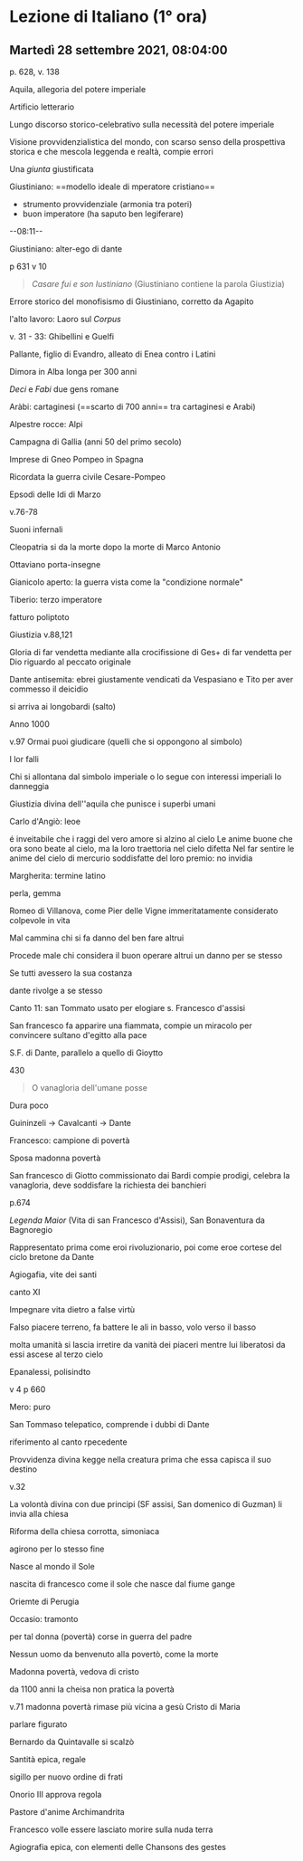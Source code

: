 # Lezione di Italiano (1° ora)

## Martedì 28 settembre 2021, 08:04:00

p. 628, v. 138

Aquila, allegoria del potere imperiale

Artificio letterario

Lungo discorso storico-celebrativo sulla necessità del potere imperiale

Visione provvidenzialistica del mondo, con scarso senso della prospettiva storica e che mescola leggenda e realtà, compie errori

Una _giunta_ giustificata

Giustiniano: ==modello ideale di mperatore cristiano==
* strumento provvidenziale (armonia tra poteri)
* buon imperatore (ha saputo ben legiferare)

--08:11--

Giustiniano: alter-ego di dante

p 631
v 10
> _Casare fui e son Iustiniano_ (Giustiniano contiene la parola Giustizia)

Errore storico del monofisismo di Giustiniano, corretto da Agapito

l'alto lavoro: Laoro sul _Corpus_


v. 31 - 33: Ghibellini e Guelfi

Pallante, figlio di Evandro, alleato di Enea contro i Latini

Dimora in Alba longa per 300 anni


_Deci_ e _Fabi_ due gens romane



Aràbi: cartaginesi (==scarto di 700 anni== tra cartaginesi e Arabi)


Alpestre rocce: Alpi


Campagna di Gallia (anni 50 del primo secolo)


Imprese di Gneo Pompeo in Spagna


Ricordata la guerra civile Cesare-Pompeo

Epsodi delle Idi di Marzo


v.76-78

Suoni infernali

Cleopatria si da la morte dopo la morte di Marco Antonio

Ottaviano porta-insegne


Gianicolo aperto: la guerra vista come la "condizione normale"


Tiberio: terzo imperatore


fatturo     poliptoto


Giustizia v.88,121


Gloria di far vendetta mediante alla crocifissione di Ges+ di far vendetta per Dio riguardo al peccato originale

Dante antisemita: ebrei giustamente vendicati da Vespasiano e Tito per aver commesso il deicidio

si arriva ai longobardi (salto)

Anno 1000

v.97 Ormai puoi giudicare (quelli che si oppongono al simbolo)

I lor falli

Chi si allontana dal simbolo imperiale o lo segue con interessi imperiali lo danneggia



Giustizia divina dell''aquila che punisce i superbi umani

Carlo d'Angiò: leoe


é inveitabile che i raggi del vero amore si alzino al cielo
Le anime buone che ora sono beate al cielo, ma la loro traettoria nel cielo difetta
Nel far sentire le anime del cielo di mercurio soddisfatte del loro premio: no invidia

Margherita: termine latino 

perla, gemma

Romeo di Villanova, come Pier delle Vigne immeritatamente considerato colpevole in vita

Mal cammina chi si fa danno del ben fare altrui


Procede male chi considera il buon operare altrui un danno per se stesso

Se tutti avessero la sua costanza

dante rivolge a se stesso

Canto 11: san Tommato usato per elogiare s. Francesco d'assisi

San francesco fa apparire una fiammata, compie un miracolo per convincere sultano d'egitto alla pace


S.F. di Dante, parallelo a quello di Gioytto


430
> O vanagloria dell'umane posse

Dura poco

Guininzeli $\to$ Cavalcanti $\to$ Dante

Francesco: campione di povertà

Sposa madonna povertà

San francesco di Giotto commissionato dai Bardi compie prodigi, celebra la vanagloria, deve soddisfare la richiesta dei banchieri

p.674

_Legenda Maior_ (Vita di san Francesco d'Assisi), San Bonaventura da Bagnoregio


Rappresentato prima come eroi rivoluzionario, poi come eroe cortese del ciclo bretone da Dante

Agiogafia, vite dei santi

canto XI

Impegnare vita dietro a false virtù


Falso piacere terreno, fa battere le ali in basso, volo verso il basso

molta umanità si lascia irretire da vanità dei piaceri mentre lui liberatosi  da essi ascese al terzo cielo

Epanalessi, polisindto

v 4 p 660

Mero: puro

San Tommaso telepatico, comprende i dubbi di Dante

riferimento al canto rpecedente

Provvidenza divina kegge nella creatura prima che essa capisca il suo destino

v.32

La volontà divina con due principi (SF assisi, San domenico di Guzman) 
li invia alla chiesa

Riforma della chiesa corrotta, simoniaca

agirono per lo stesso fine


Nasce al mondo il Sole

nascita di francesco come il sole che nasce dal fiume gange



Oriemte di Perugia

Occasio: tramonto

per tal donna (povertà) corse in guerra del padre

Nessun uomo da benvenuto alla povertò, come la morte

Madonna povertà, vedova di cristo


da 1100 anni la cheisa non pratica la povertà


v.71
madonna povertà rimase più vicina a gesù Cristo di Maria

parlare figurato

Bernardo da Quintavalle si scalzò


Santità epica, regale

sigillo per nuovo ordine di frati

Onorio III approva regola

Pastore d'anime
Archimandrita


Francesco volle essere lasciato morire sulla nuda terra

Agiografia epica, con  elementi delle Chansons des gestes


<!--stackedit_data:
eyJoaXN0b3J5IjpbMTU4NjQ4NzQ0Myw5ODQ5NjU5MjMsLTE4MD
QwNjI4NjAsLTEyOTk5NzcyMjddfQ==
-->